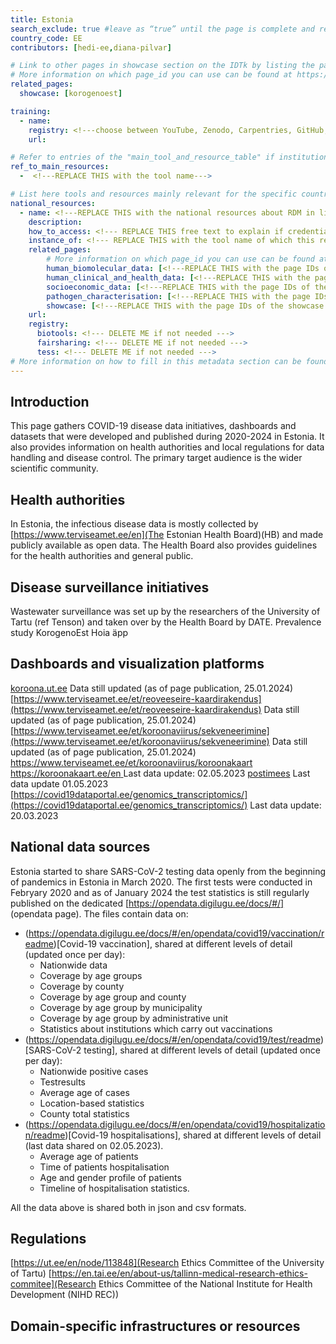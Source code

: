 ```yaml
---
title: Estonia
search_exclude: true #leave as “true” until the page is complete and ready to be made public
country_code: EE
contributors: [hedi-ee,diana-pilvar]

# Link to other pages in showcase section on the IDTk by listing the page_id.
# More information on which page_id you can use can be found at https://www.infectious-diseases-toolkit.org/contribute/website_overview 
related_pages:
  showcase: [korogenoest]

training:
  - name: 
    registry: <!---choose between YouTube, Zenodo, Carpentries, GitHub, TeSS, Other--->
    url:

# Refer to entries of the "main_tool_and_resource_table" if institutions, organizations and projects from the country contribute to the development of international tools and resources. 
ref_to_main_resources: 
  -  <!---REPLACE THIS with the tool name--->

# List here tools and resources mainly relevant for the specific country
national_resources: 
  - name: <!---REPLACE THIS with the national resources about RDM in life sciences such as local instances of tools, guidelines or regulations--->
    description:
    how_to_access: <!--- REPLACE THIS free text to explain if credentials, login, specific affiliations etc., are needed to access the resource or tool--->
    instance_of: <!--- REPLACE THIS with the tool name of which this resource is an instance of, taken from the all tools and resources page --->
    related_pages:
        # More information on which page_id you can use can be found at https://www.infectious-diseases-toolkit.org/contribute/website_overview 
        human_biomolecular_data: [<!---REPLACE THIS with the page IDs of the human_biomolecular_data pages that you want to list here as related pages--->]
        human_clinical_and_health_data: [<!---REPLACE THIS with the page IDs of the human_clinical_and_health_data pages that you want to list here as related pages--->]
        socioeconomic_data: [<!---REPLACE THIS with the page IDs of the socioeconomic_data pages that you want to list here as related pages--->]
        pathogen_characterisation: [<!---REPLACE THIS with the page IDs of the pathogen_characterisation pages that you want to list here as related pages--->]
        showcase: [<!---REPLACE THIS with the page IDs of the showcase pages that you want to list here as related pages--->]
    url:
    registry:
      biotools: <!--- DELETE ME if not needed --->
      fairsharing: <!--- DELETE ME if not needed --->
      tess: <!--- DELETE ME if not needed --->
# More information on how to fill in this metadata section can be found here https://www.infectious-diseases-toolkit.org/contribute/page-metadata
---
```


<!-- Please take in mind our style guide https://www.infectious-diseases-toolkit.org/contribute/style_guide when writing the content of this page. -->

<!---All the resources added above will appear on the table at the bottom of the page--->

<!---Following information for the page text--->
<!---If the information is already in another resource, please include the link instead of duplicating information--->
<!---Please focus on resources that are relevant for the whole country for infectious diseases--->

## Introduction 
This page gathers COVID-19 disease data initiatives, dashboards and datasets that were developed and published during 2020-2024 in Estonia. It also provides information on health authorities and local regulations for data handling and disease control. The primary target audience is the wider scientific community.

## Health authorities
<!--- A section to list and provide context to agencies/authorities/institutions which define public health measures and policies --->
In Estonia, the infectious disease data is mostly collected by [https://www.terviseamet.ee/en](The Estonian Health Board)(HB) and made publicly available as open data. The Health Board also provides guidelines for the health authorities and general public. 

## Disease surveillance initiatives
Wastewater surveillance was set up by the researchers of the University of Tartu (ref Tenson) and taken over by the Health Board by DATE. 
Prevalence study 
KorogenoEst
Hoia äpp

## Dashboards and visualization platforms

[koroona.ut.ee](https://koroona.ut.ee/)  Data still updated (as of page publication, 25.01.2024)
[https://www.terviseamet.ee/et/reoveeseire-kaardirakendus](https://www.terviseamet.ee/et/reoveeseire-kaardirakendus) Data still updated (as of page publication, 25.01.2024)
[https://www.terviseamet.ee/et/koroonaviirus/sekveneerimine](https://www.terviseamet.ee/et/koroonaviirus/sekveneerimine) Data still updated (as of page publication, 25.01.2024)
[https://www.terviseamet.ee/et/koroonaviirus/koroonakaart ](https://www.terviseamet.ee/en/coronavirus-dataset) 
[https://koroonakaart.ee/en ](https://koroonakaart.ee/en) Last data update: 02.05.2023
[postimees](https://www.postimees.ee/6931752/graafikud-nadalaga-lisandus-140-gripi-ja-1445-koroonajuhtu) Last data update 01.05.2023
[https://covid19dataportal.ee/genomics_transcriptomics/](https://covid19dataportal.ee/genomics_transcriptomics/) Last data update: 20.03.2023



## National data sources
<!--- A section to list and provide context to national data sources.  In the context of BY-COVID, a data source can be a repository which should include at least the metadata and ideally the data, that might not be directly available when considering sensitive data. Also, repositories should have the capacity to share this data and therefore have a governance model in place on how to do it. It can also include registries of data sources important for the field, with a direct link to the original data sources to be able to request access to the data. --->
Estonia started to share SARS-CoV-2 testing data openly from the beginning of pandemics in Estonia in March 2020. The first tests were conducted in Febryary 2020 and as of January 2024 the test statistics is still regularly published on the dedicated [https://opendata.digilugu.ee/docs/#/] (opendata page). The files contain data on:
* (https://opendata.digilugu.ee/docs/#/en/opendata/covid19/vaccination/readme)[Covid-19 vaccination], shared at different levels of detail (updated once per day):
  - Nationwide data
  - Coverage by age groups
  -  Coverage by county
  -  Coverage by age group and county
  -  Coverage by age group by municipality
  -  Coverage by age group by administrative unit
  -  Statistics about institutions which carry out vaccinations
* (https://opendata.digilugu.ee/docs/#/en/opendata/covid19/test/readme)[SARS-CoV-2 testing], shared at different levels of detail (updated once per day):
  - Nationwide positive cases
  - Testresults
  - Average age of cases
  - Location-based statistics
  - County total statistics
* (https://opendata.digilugu.ee/docs/#/en/opendata/covid19/hospitalization/readme)[Covid-19 hospitalisations],  shared at different levels of detail (last data shared on 02.05.2023).
  - Average age of patients
  - Time of patients hospitalisation
  - Age and gender profile of patients
  - Timeline of hospitalisation statistics.

All the data above is shared both in json and csv formats.

## Regulations
<!--- Ethical and legal regulations in the country, committees etc --->
[https://ut.ee/en/node/113848](Research Ethics Committee of the University of Tartu)
[https://en.tai.ee/en/about-us/tallinn-medical-research-ethics-commitee](Research Ethics Committee of the National Institute for Health Development (NIHD REC)) 

## Domain-specific infrastructures or resources 
<!--- e.g. human data, covid-19. Please, only add domain-specific resources that you think don't fit in the table at the bottom--->

<!---Information about contributors will be added to the CONTRIBUTORS.yaml . Further instructions can be found at https://www.infectious-diseases-toolkit.org/contribute/editorial-board-guide#adding-extra-info-to-the-contributors --->
